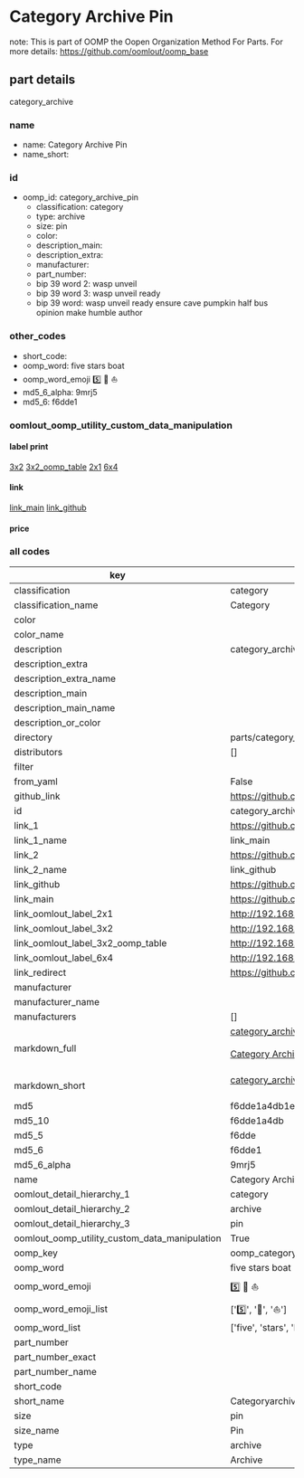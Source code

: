 # Category Archive Pin  

note: This is part of OOMP the Oopen Organization Method For Parts. For more details: https://github.com/oomlout/oomp_base

##  part details
  



category_archive



### name
* name: Category Archive Pin
* name_short: 
### id
* oomp_id: category_archive_pin
  * classification: category
  * type: archive
  * size: pin
  * color: 
  * description_main: 
  * description_extra: 
  * manufacturer: 
  * part_number: 
  * bip 39 word 2: wasp unveil
  * bip 39 word 3: wasp unveil ready
  * bip 39 word: wasp unveil ready ensure cave pumpkin half bus opinion make humble author

### other_codes
* short_code: 
* oomp_word: five stars boat
* oomp_word_emoji :five: :stars: :boat:
* md5_6_alpha: 9mrj5
* md5_6: f6dde1






### oomlout_oomp_utility_custom_data_manipulation
#### label print
[3x2](http://192.168.1.245:1112/?label=oomp%209mrj5)
[3x2_oomp_table](http://192.168.1.108:1112/?label=oomp%209mrj5)
[2x1](http://192.168.1.242:1112/?label=oomp%209mrj5)
[6x4](http://192.168.1.55:1112/?label=oomp%209mrj5)    

#### link

[link_main](https://github.com/oomlout/oomlout_oomp_version_1_messy/tree/main/parts/category_archive_pin) [link_github](https://github.com/oomlout/oomlout_oomp_version_1_messy/tree/main/parts/category_archive_pin)                             

#### price







### all codes 
| key | value |  
| --- | --- |  
| classification | category |  
| classification_name | Category |  
| color |  |  
| color_name |  |  
| description | category_archive |  
| description_extra |  |  
| description_extra_name |  |  
| description_main |  |  
| description_main_name |  |  
| description_or_color |   |  
| directory | parts/category_archive_pin |  
| distributors | [] |  
| filter |  |  
| from_yaml | False |  
| github_link | https://github.com/oomlout/oomlout_oomp_part_src/tree/main/parts/category_archive_pin |  
| id | category_archive_pin |  
| link_1 | https://github.com/oomlout/oomlout_oomp_version_1_messy/tree/main/parts/category_archive_pin |  
| link_1_name | link_main |  
| link_2 | https://github.com/oomlout/oomlout_oomp_version_1_messy/tree/main/parts/category_archive_pin |  
| link_2_name | link_github |  
| link_github | https://github.com/oomlout/oomlout_oomp_version_1_messy/tree/main/parts/category_archive_pin |  
| link_main | https://github.com/oomlout/oomlout_oomp_version_1_messy/tree/main/parts/category_archive_pin |  
| link_oomlout_label_2x1 | http://192.168.1.242:1112/?label=oomp%209mrj5 |  
| link_oomlout_label_3x2 | http://192.168.1.245:1112/?label=oomp%209mrj5 |  
| link_oomlout_label_3x2_oomp_table | http://192.168.1.108:1112/?label=oomp%209mrj5 |  
| link_oomlout_label_6x4 | http://192.168.1.55:1112/?label=oomp%209mrj5 |  
| link_redirect | https://github.com/oomlout/oomlout_oomp_version_1_messy/tree/main/parts/category_archive_pin |  
| manufacturer |  |  
| manufacturer_name |  |  
| manufacturers | [] |  
| markdown_full | [category_archive_pin](none)<br>[](none)<br>[Category Archive Pin](none)<br><br> |  
| markdown_short | [category_archive_pin](none)<br><br> |  
| md5 | f6dde1a4db1eed0eb69264b565bb9fbc |  
| md5_10 | f6dde1a4db |  
| md5_5 | f6dde |  
| md5_6 | f6dde1 |  
| md5_6_alpha | 9mrj5 |  
| name | Category Archive Pin |  
| oomlout_detail_hierarchy_1 | category |  
| oomlout_detail_hierarchy_2 | archive |  
| oomlout_detail_hierarchy_3 | pin |  
| oomlout_oomp_utility_custom_data_manipulation | True |  
| oomp_key | oomp_category_archive_pin |  
| oomp_word | five stars boat |  
| oomp_word_emoji | :five: :stars: :boat: |  
| oomp_word_emoji_list | [':five:', ':stars:', ':boat:'] |  
| oomp_word_list | ['five', 'stars', 'boat'] |  
| part_number |  |  
| part_number_exact |  |  
| part_number_name |  |  
| short_code |  |  
| short_name | Categoryarchive |  
| size | pin |  
| size_name | Pin |  
| type | archive |  
| type_name | Archive |  
